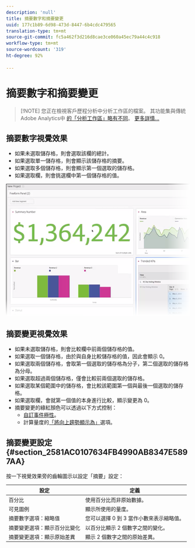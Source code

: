```yaml
---
description: 'null'
title: 摘要數字和摘要變更
uuid: 177c1b89-6d98-473d-8447-6b4cdc479565
translation-type: tm+mt
source-git-commit: fc5a462f3d216d8cae3ce060a45ec79a44c4c918
workflow-type: tm+mt
source-wordcount: '319'
ht-degree: 92%

---
```



# 摘要數字和摘要變更

>[!NOTE] 您正在檢視客戶歷程分析中分析工作區的檔案。 其功能集與傳統Adobe Analytics中 [的「分析工作區」略有不同](https://docs.adobe.com/content/help/zh-Hant/analytics/analyze/analysis-workspace/home.html)。 [更多詳情...](/help/getting-started/cja-aa.md)

## 摘要數字視覺效果

* 如果未選取儲存格，則會選取該欄的總計。
* 如果選取單一儲存格，則會顯示該儲存格的摘要。
* 如果選取多個儲存格，則會顯示第一個選取的儲存格。
* 如果選取欄，則會挑選欄中第一個儲存格的值。

![](assets/summary-number.png)

## 摘要變更視覺效果

* 如果未選取儲存格，則會比較欄中前兩個儲存格的值。
* 如果選取一個儲存格，由於與自身比較儲存格的值，因此會顯示 0。
* 如果選取兩個儲存格，會取第一個選取的儲存格為分子，第二個選取的儲存格為分母。
* 如果選取超過兩個儲存格，僅會比較前兩個選取的儲存格。
* 如果選取某個範圍中的儲存格，會比較該範圍第一個與最後一個選取的儲存格。
* 如果選取欄，會就第一個值的本身進行比較，顯示變更為 0。
* 摘要變更的綠紅顏色可以透過以下方式控制：
   * [自訂事件極性](https://docs.adobe.com/content/help/zh-Hant/analytics/admin/admin-tools/success-events/success-event.html)。
   * 計算量度的[「將向上趨勢顯示為」](https://docs.adobe.com/content/help/zh-Hant/analytics/components/calculated-metrics/calcmetric-workflow/cm-build-metrics.html)選項。

## 摘要變更設定 {#section_2581AC0107634FB4990AB8347E5897AA}

按一下視覺效果旁的齒輪圖示以設定「摘要」設定：

| 設定 | 定義 |
|--- |--- |
| 百分比 | 使用百分比而非原始數據。 |
| 可見圖例 | 顯示所使用的量度。 |
| 摘要數字選項：縮略值 | 您可以選擇 0 到 3 當作小數來表示縮略值。 |
| 摘要變更選項：顯示百分比變化 | 以百分比顯示 2 個數字之間的變化。 |
| 摘要變更選項：顯示原始差異 | 顯示 2 個數字之間的原始差異。 |
